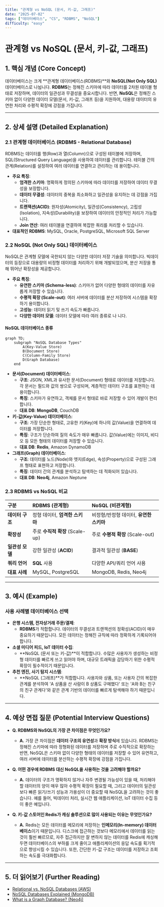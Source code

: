```yaml
---
title: "관계형 vs NoSQL (문서, 키-값, 그래프)"
date: "2025-07-02"
tags: ["데이터베이스", "CS", "RDBMS", "NoSQL"]
difficulty: "easy"
---
```


# 관계형 vs NoSQL (문서, 키-값, 그래프)

## 1. 핵심 개념 (Core Concept)

데이터베이스는 크게 **관계형 데이터베이스(RDBMS)**와 **NoSQL(Not Only SQL)** 데이터베이스로 나뉩니다. **RDBMS**는 정해진 스키마에 따라 데이터를 2차원 테이블 형태로 저장하며, 데이터의 일관성과 무결성을 중요시합니다. 반면, **NoSQL**은 정해진 스키마 없이 다양한 데이터 모델(문서, 키-값, 그래프 등)을 지원하여, 대용량 데이터의 유연한 처리와 수평적 확장에 강점을 가집니다.

---

## 2. 상세 설명 (Detailed Explanation)

### 2.1 관계형 데이터베이스 (RDBMS - Relational Database)

RDBMS는 데이터를 행(Row)과 열(Column)으로 구성된 테이블에 저장하며, SQL(Structured Query Language)을 사용하여 데이터를 관리합니다. 테이블 간의 관계(Relation)를 설정하여 여러 데이터를 연결하고 관리하는 데 용이합니다.

*   **주요 특징**:
    *   **엄격한 스키마**: 명확하게 정의된 스키마에 따라 데이터를 저장하여 데이터 무결성을 보장합니다.
    *   **데이터 무결성**: 데이터의 중복을 최소화하고 일관성을 유지하는 데 강점을 가집니다.
    *   **트랜잭션(ACID)**: 원자성(Atomicity), 일관성(Consistency), 고립성(Isolation), 지속성(Durability)을 보장하여 데이터의 안정적인 처리가 가능합니다.
    *   **Join 연산**: 여러 테이블을 연결하여 복잡한 쿼리를 처리할 수 있습니다.
*   **대표적인 RDBMS**: MySQL, Oracle, PostgreSQL, Microsoft SQL Server

### 2.2 NoSQL (Not Only SQL) 데이터베이스

NoSQL은 관계형 모델에 국한되지 않는 다양한 데이터 저장 기술을 의미합니다. 빅데이터의 등장으로 대용량의 비정형 데이터를 처리하기 위해 개발되었으며, 분산 저장을 통해 뛰어난 확장성을 제공합니다.

*   **주요 특징**:
    *   **유연한 스키마 (Schema-less)**: 스키마가 없어 다양한 형태의 데이터를 자유롭게 저장할 수 있습니다.
    *   **수평적 확장 (Scale-out)**: 여러 서버에 데이터를 분산 저장하여 시스템을 확장하기 용이합니다.
    *   **고성능**: 데이터 읽기 및 쓰기 속도가 빠릅니다.
    *   **다양한 데이터 모델**: 데이터 모델에 따라 여러 종류로 나   니다.

#### NoSQL 데이터베이스 종류
```mermaid
graph TD;
    subgraph "NoSQL Database Types"
        A(Key-Value Store)
        B(Document Store)
        C(Column-Family Store)
        D(Graph Database)
    end
```

*   **문서(Document) 데이터베이스**:
    *   **구조**: JSON, XML과 유사한 문서(Document) 형태로 데이터를 저장합니다. 각 문서는 필드와 값의 쌍으로 구성되며, 계층적인 데이터 구조를 표현하는 데 용이합니다.
    *   **특징**: 스키마가 유연하고, 객체를 문서 형태로 바로 저장할 수 있어 개발이 편리합니다.
    *   **대표 DB**: **MongoDB**, CouchDB
*   **키-값(Key-Value) 데이터베이스**:
    *   **구조**: 가장 단순한 형태로, 고유한 키(Key)에 하나의 값(Value)을 연결하여 데이터를 저장합니다.
    *   **특징**: 구조가 단순하여 질의 속도가 매우 빠릅니다. 값(Value)에는 이미지, 비디오 등 모든 형태의 데이터를 저장할 수 있습니다.
    *   **대표 DB**: **Redis**, Amazon DynamoDB
*   **그래프(Graph) 데이터베이스**:
    *   **구조**: 데이터를 노드(Node)와 엣지(Edge), 속성(Property)으로 구성된 그래프 형태로 표현하고 저장합니다.
    *   **특징**: 데이터 간의 관계를 분석하고 탐색하는 데   적화되어 있습니다.
    *   **대표 DB**: **Neo4j**, Amazon Neptune

### 2.3 RDBMS vs NoSQL 비교

| 구분 | RDBMS (관계형) | NoSQL (비관계형) |
| :--- | :--- | :--- |
| **데이터 구조** | 정형 데이터, **엄격한 스키마** | 비정형/반정형 데이터, **유연한 스키마** |
| **확장성** | 주로 **수직적 확장** (Scale-up) | 주로 **수평적 확장** (Scale-out) |
| **일관성 모델** | 강한 일관성 (**ACID**) | 결과적 일관성 (**BASE**) |
| **쿼리 언어** | **SQL** 사용 | 다양한 API/쿼리 언어 사용 |
| **대표 사례** | MySQL, PostgreSQL | MongoDB, Redis, Neo4j |

---

## 3. 예시 (Example)

### 사용 사례별 데이터베이스 선택

*   **은행 시스템, 전자상거래 주문/결제**:
    *   **RDBMS**가 적합합니다. 데이터의 무결성과 트랜잭션의 정확성(ACID)이 매우 중요하기 때문입니다. 모든 데이터는 정해진 규칙에 따라 정확하게 기록되어야 합니다.
*   **소셜 미디어 피드, IoT 데이터 수집**:
    *   **NoSQL (문서 또는 키-값)**이 적합합니다. 수많은 사용자가 생성하는 비정형 데이터를 빠르게 쓰고 읽어야 하며, 대규모 트래픽을 감당하기 위한 수평적 확장이 필수적이기 때문입니다.
*   **추천 엔진, 사기 탐지 시스템**:
    *   **NoSQL (그래프)**가 적합합니다. 사용자와 상품, 또는 사용자 간의 복잡한 관계를 분석하여 'A 상품을 산 사람이 B 상품도 구매했다' 또는 'A와 B는 친구의 친구 관계다'와 같은 관계 기반의 데이터를 빠르게 탐색해야 하기 때문입니다.

---

## 4. 예상 면접 질문 (Potential Interview Questions)

*   **Q. RDBMS와 NoSQL의 가장 큰 차이점은 무엇인가요?**
    *   **A.** 가장 큰 차이점은 **데이터 구조의 유연성**과 **확장 방식**에 있습니다. RDBMS는 정해진 스키마에 따라 정형화된 데이터를 저장하며 주로 수직적으로 확장하는 반면, NoSQL은 스키마 없이 다양한 형태의 데이터를 저장할 수 있어 유연하고, 여러 서버에 데이터를 분산하는 수평적 확장에 강점을 가집니다.

*   **Q. 어떤 경우에 RDBMS 대신 NoSQL을 사용하는 것을 고려해야 할까요?**
    *   **A.** 데이터의 구조가 명확하지 않거나 자주 변경될 가능성이 있을 때, 처리해야 할 데이터의 양이 매우 많아 수평적 확장이 필요할 때, 그리고 데이터의 일관성보다 빠른 읽기/쓰기 성능과 가용성이 더 중요할 때 NoSQL을 고려하는 것이 좋습니다. 예를 들어, 빅데이터 처리, 실시간 웹 애플리케이션, IoT 데이터 수집 등이 좋은 예입니다.

*   **Q. 키-값 스토어인 Redis가 캐싱 솔루션으로 많이 사용되는 이유는 무엇인가요?**
    *   **A.** Redis는 모든 데이터를 메모리에 저장하는 **인메모리(In-memory) 데이터베이스**이기 때문입니다. 디스크에 접근하는 것보다 메모리에서 데이터를 읽는 것이 훨씬 빠르므로, 자주 접근하지만 잘 변하지 않는 데이터를 Redis에 캐싱해두면 데이터베이스의 부하를 크게 줄이고 애플리케이션의 응답 속도를 획기적으로 향상시킬 수 있습니다. 또한, 간단한 키-값 구조는 데이터를 저장하고 조회하는 속도를 극대화합니다.

---

## 5. 더 읽어보기 (Further Reading)

*   [Relational vs. NoSQL Databases (AWS)](https://aws.amazon.com/compare/the-difference-between-relational-and-non-relational-databases/)
*   [NoSQL Databases Explained (MongoDB)](https://www.mongodb.com/nosql-explained)
*   [What is a Graph Database? (Neo4j)](https://neo4j.com/developer/graph-database/)